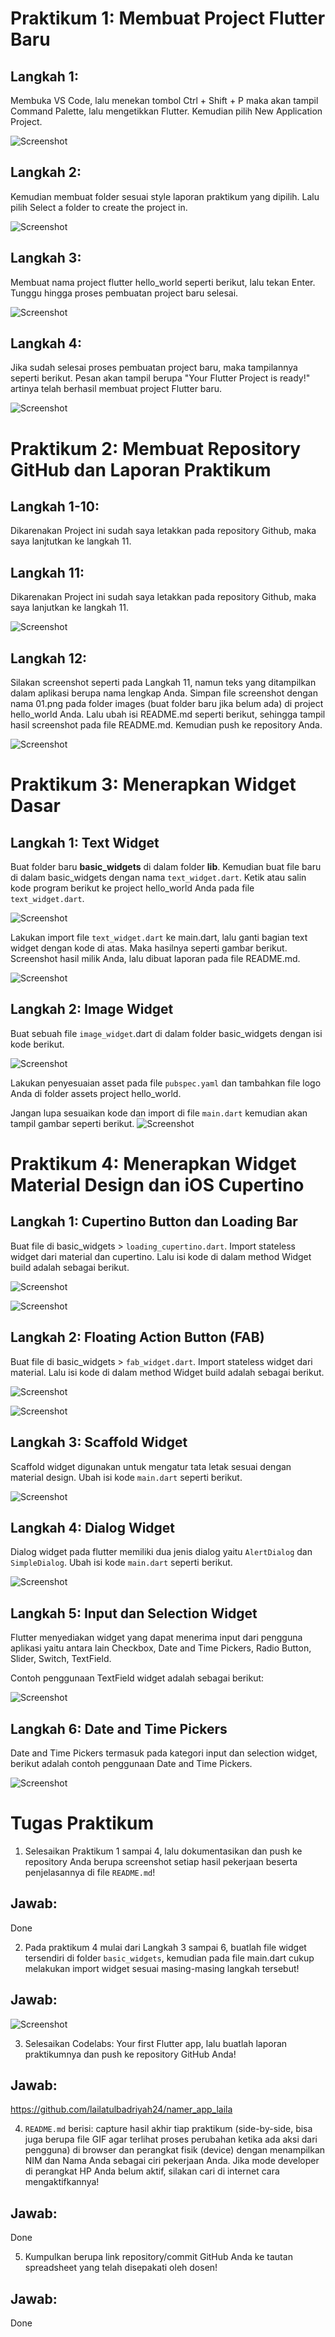 # Praktikum 1: Membuat Project Flutter Baru

## Langkah 1:
Membuka VS Code, lalu menekan tombol Ctrl + Shift + P maka akan tampil Command Palette, lalu mengetikkan Flutter. Kemudian pilih New Application Project.

![Screenshot](./images/p1-langkah1.png)

## Langkah 2:
Kemudian membuat folder sesuai style laporan praktikum yang dipilih. Lalu pilih Select a folder to create the project in.

![Screenshot](./images/p1-langkah2.png)

## Langkah 3:
Membuat nama project flutter hello_world seperti berikut, lalu tekan Enter. Tunggu hingga proses pembuatan project baru selesai.

![Screenshot](./images/p1-langkah3.png)

## Langkah 4:
Jika sudah selesai proses pembuatan project baru, maka tampilannya seperti berikut. Pesan akan tampil berupa "Your Flutter Project is ready!" artinya telah berhasil membuat project Flutter baru.

![Screenshot](./images/p1-langkah4.png)

# Praktikum 2: Membuat Repository GitHub dan Laporan Praktikum

## Langkah 1-10:
Dikarenakan Project ini sudah saya letakkan pada repository Github, maka saya lanjtutkan ke langkah 11.

## Langkah 11:
Dikarenakan Project ini sudah saya letakkan pada repository Github, maka saya lanjutkan ke langkah 11.

![Screenshot](./images/p2-langkah11.png)

## Langkah 12:
Silakan screenshot seperti pada Langkah 11, namun teks yang ditampilkan dalam aplikasi berupa nama lengkap Anda. Simpan file screenshot dengan nama 01.png pada folder images (buat folder baru jika belum ada) di project hello_world Anda. Lalu ubah isi README.md seperti berikut, sehingga tampil hasil screenshot pada file README.md. Kemudian push ke repository Anda.

![Screenshot](./images/p2-langkah12.png)

# Praktikum 3: Menerapkan Widget Dasar

## Langkah 1: Text Widget
Buat folder baru **basic_widgets** di dalam folder **lib**. Kemudian buat file baru di dalam basic_widgets dengan nama `text_widget.dart`. Ketik atau salin kode program berikut ke project hello_world Anda pada file `text_widget.dart`.

![Screenshot](./images/p3-langkah1.png)

Lakukan import file `text_widget.dart` ke main.dart, lalu ganti bagian text widget dengan kode di atas. Maka hasilnya seperti gambar berikut. Screenshot hasil milik Anda, lalu dibuat laporan pada file README.md.

![Screenshot](./images/p3-langkah1-1.png)

## Langkah 2: Image Widget
Buat sebuah file `image_widget`.dart di dalam folder basic_widgets dengan isi kode berikut.

![Screenshot](./images/p3-langkah2.png)

Lakukan penyesuaian asset pada file `pubspec.yaml` dan tambahkan file logo Anda di folder assets project hello_world.

Jangan lupa sesuaikan kode dan import di file `main.dart` kemudian akan tampil gambar seperti berikut.
![Screenshot](./images/p3-langkah2-1.png)

# Praktikum 4: Menerapkan Widget Material Design dan iOS Cupertino

## Langkah 1: Cupertino Button dan Loading Bar

Buat file di basic_widgets > `loading_cupertino.dart`. Import stateless widget dari material dan cupertino. Lalu isi kode di dalam method Widget build adalah sebagai berikut.

![Screenshot](./images/p4-langkah1.png)

![Screenshot](./images/p4-langkah1-1.png)

## Langkah 2: Floating Action Button (FAB)

Buat file di basic_widgets > `fab_widget.dart`. Import stateless widget dari material. Lalu isi kode di dalam method Widget build adalah sebagai berikut.

![Screenshot](./images/p4-langkah2.png)

![Screenshot](./images/p4-langkah2-2.png)

## Langkah 3: Scaffold Widget

Scaffold widget digunakan untuk mengatur tata letak sesuai dengan material design.
Ubah isi kode `main.dart` seperti berikut.

![Screenshot](./images/p4-langkah3.png)

## Langkah 4: Dialog Widget

Dialog widget pada flutter memiliki dua jenis dialog yaitu `AlertDialog` dan `SimpleDialog`.
Ubah isi kode `main.dart` seperti berikut.

![Screenshot](./images/p4-langkah4.png)

## Langkah 5: Input dan Selection Widget

Flutter menyediakan widget yang dapat menerima input dari pengguna aplikasi yaitu antara lain Checkbox, Date and Time Pickers, Radio Button, Slider, Switch, TextField.

Contoh penggunaan TextField widget adalah sebagai berikut:

![Screenshot](./images/p4-langkah5.png)

## Langkah 6: Date and Time Pickers

Date and Time Pickers termasuk pada kategori input dan selection widget, berikut adalah contoh penggunaan Date and Time Pickers.

![Screenshot](./images/p4-langkah6.png)

# Tugas Praktikum

1. Selesaikan Praktikum 1 sampai 4, lalu dokumentasikan dan push ke repository Anda berupa screenshot setiap hasil pekerjaan beserta penjelasannya di file `README.md`!

## Jawab:
Done

2. Pada praktikum 4 mulai dari Langkah 3 sampai 6, buatlah file widget tersendiri di folder `basic_widgets`, kemudian pada file main.dart cukup melakukan import widget sesuai masing-masing langkah tersebut!

## Jawab:
![Screenshot](./images/tugas-2.png)

3. Selesaikan Codelabs: Your first Flutter app, lalu buatlah laporan praktikumnya dan push ke repository GitHub Anda!

## Jawab:
https://github.com/lailatulbadriyah24/namer_app_laila

4. `README.md` berisi: capture hasil akhir tiap praktikum (side-by-side, bisa juga berupa file GIF agar terlihat proses perubahan ketika ada aksi dari pengguna) di browser dan perangkat fisik (device) dengan menampilkan NIM dan Nama Anda sebagai ciri pekerjaan Anda. Jika mode developer di perangkat HP Anda belum aktif, silakan cari di internet cara mengaktifkannya!

## Jawab:
Done

5. Kumpulkan berupa link repository/commit GitHub Anda ke tautan spreadsheet yang telah disepakati oleh dosen!

## Jawab:
Done